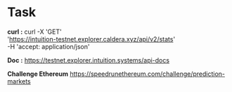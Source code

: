 # Task 


**curl :** 
curl -X 'GET' \
  'https://intuition-testnet.explorer.caldera.xyz/api/v2/stats' \
  -H 'accept: application/json'

**Doc :**
https://testnet.explorer.intuition.systems/api-docs
 
**Challenge Ethereum**
https://speedrunethereum.com/challenge/prediction-markets